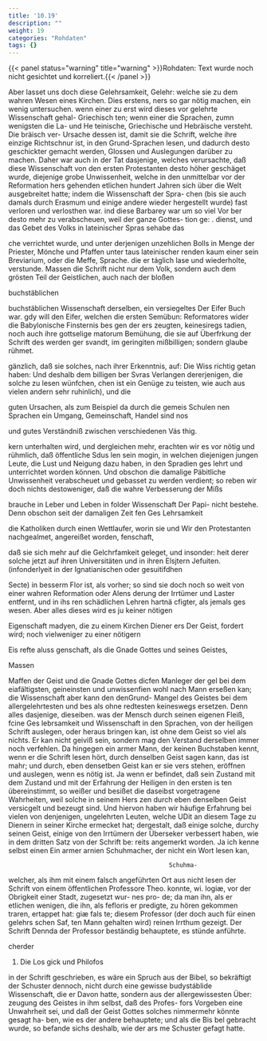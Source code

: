 ```yaml
---
title: '10.19'
description: ""
weight: 19
categories: "Rohdaten"
tags: {}
---
```


{{< panel status="warning" title="warning" >}}Rohdaten: Text wurde noch nicht gesichtet und korreliert.{{< /panel >}}

<!-- Seite 429 -->



Aber lasset uns doch diese Gelehrsamkeit, Gelehr:
 welche sie zu dem wahren Wesen eines Kirchen. Dies erstens,
 ners so gar nötig machen, ein wenig untersuchen. wenn einer
  zu erst wird dieses vor gelehrte Wissenschaft gehal- Griechisch
  ten; wenn einer die Sprachen, zumn wenigsten die La- und He
  teinische, Griechische und Hebräische versteht. Die bräisch ver-
 Ursache dessen ist, damit sie die Schrift, welche ihre
  einzige Richtschnur ist, in den Grund-Sprachen lesen,
 und dadurch desto geschickter gemacht werden, Glossen
 und Auslegungen darüber zu machen. Daher war
 auch in der Tat dasjenige, welches verursachte, daß
  diese Wissenschaft von den ersten Protestanten desto
 höher geschäget wurde, diejenige grobe Unwissenheit,
 welche in den unmittelbar vor der Reformation hers
  gehenden etlichen hundert Jahren sich über die Welt
  ausgebreitet hatte; indem die Wissenschaft der Spra-
  chen (bis sie auch damals durch Erasmum und einige
 andere wieder hergestellt wurde) fast verloren und
  verlosthen war. ind diese Barbarey war um so viel Vor ber
  desto mehr zu verabscheuen, weil der ganze Gottes- tion ge:
. dienst, und das Gebet des Volks in lateinischer Spras sehabe das

che verrichtet wurde, und unter derjenigen unzehlichen Bolls in
Menge der Priester, Mönche und Pfaffen unter taus lateinischer
renden kaum einer sein Breviarium, oder die Meffe, Sprache.
die er táglich lase und wiederholte, verstunde. Massen
die Schrift nicht nur dem Volk, sondern auch dem
grösten Teil der Geistlichen, auch nach der bloßen

buchstäblichen
<!-- Seite 430 -->
buchstäblichen Wissenschaft derselben, ein versiegeltes Der Eifer Buch war. gdy will den Eifer, welchen die ersten Semübun: Reformatores wider die Babylonische Finsternis bes gen der ers zeugten, keinesiregs tadien, noch auch ihre gottselige matorum Bemühung, die sie auf Überfrkung der Schrift des werden ger svandt, im geringiten mißbilligen; sondern glaube rühmet.

gänzlich, daß sie solches, nach ihrer Erkenntnis, auf: Die Wiss richtig getan haben: Und deshalb
 dem billigen ber Svras Verlangen dererjenigen, die solche zu lesen wünfchen, chen ist ein Genüge zu teisten, wie auch aus vielen andern sehr ruhinlich), und die

guten Ursachen, als zum Beispiel da durch die gemeis Schulen nen Sprachen ein Umgang, Gemeinschaft, Handel sind nos

und gutes Verständniß zwischen verschiedenen Vás thig.

kern unterhalten wird, und dergleichen mehr, erachten wir es vor nötig und rühmlich, daß öffentliche Sdus len sein mogin, in welchen diejenigen jungen Leute, die Lust und Neigung dazu haben, in den Spradien ges lehrt und unterrichtet worden können. Und obschon die damalige Päbitliche Unwissenheit verabscheuet und gebasset zu werden verdient; so reben wir doch nichts destoweniger, daß die wahre Verbesserung der Mißs

brauche in Leber und Leben in folder Wissenschaft Der Papi- nicht bestehe. Denn obschon seit der damaligen Zeit fen Ges Lehrsamkeit

die Katholiken durch einen Wettlaufer, worin sie und Wir den Protestanten nachgealmet, angereißet worden, fenschaft,

daß sie sich mehr auf die Gelchrfamkeit geleget, und insonder: heit derer solche jetzt auf ihren Universitäten und in ihren Elsjtern Jefuiten. (infonderlyeit in der Ignatianischen oder gesuitifdhen

Secte) in besserm Flor ist, als vorher; so sind sie doch noch so weit von einer wahren Reformation oder Alens derung der Irrtümer und Laster entfernt, und in ihs ren schädlichen Lehren hartnä сfigter, als jemals ges wesen. Aber alles dieses wird es ju keiner nötigen

Eigenschaft madyen, die zu einem Kirchen Diener ers Der Geist, fordert wird; noch vielweniger zu einer nötigern

Eis refte aluss genschaft, als die Gnade Gottes und seines Geistes,

Massen
<!-- Seite 431 -->
 Maffen der Geist und die Gnade Gottes dicfen Manleger der
gel bei dem eiafältigsten, geineinsten und unwissenfien wohl nach
Mann erseßen kan; die Wissenschaft aber kann den denGrund-
Mangel des Geistes bei dem allergelehrtesten und bes als ohne
redtesten keineswegs ersetzen. Denn alles dasjenige, dieseiben.
was der Mensch durch seinen eigenen Fleiß, fcine Ges
lebrsamkeit und Wissenschaft in den Sprachen, von
der heiligen Schrift auslegen, oder heraus bringen
 kan, ist ohne dem Geist so viel als nichts. Er kan
nicht geiviß sein, sondern mag den Verstand derselben
immer noch verfehlen. Da hingegen ein armer Mann,
der keinen Buchstaben kennt, wenn er die Schrift
 lesen hört, durch denselben Geist sagen kann, das ist
mahr; und durch, eben densetben Geist kan er sie vers
 stehen, eröffnen und auslegen, wenn es nötig ist. Ja
wenn er befindet, daß sein Zustand mit dem Zustand
und mit der Erfahrung der Heiligen in den ersten is
 ten übereinstimmt, so weißer und besißet die daseibst
 vorgetragene Wahrheiten, weil solche in seinem Hers
 zen durch eben denselben Geist versicgelt und bezeugt
sind. Und hiervon haben wir häufige Erfahrung bei
 vielen von denjenigen, ungelehrten Leuten, welche UDit
an diesem Tage zu Dienern in seiner Kirche ermecket
 hat; dergestalt, daß einige solche, durchy seinen Geist,
 einige von den Irrtümern der Überseker verbessert
 haben, wie in dem dritten Satz von der Schrift be:
 reits angemerkt worden. Ja ich kenne selbst einen Ein armer
 arnien Schuhmacher, der nicht ein Wort lesen kan,

                                                 Schuhma-
 welcher, als ihm mit einem falsch angeführten Ort aus nicht lesen
 der Schrift von einem öffentlichen Professore Theo. konnte, wi.
 logiæ, vor der Obrigkeit einer Stadt, zugesetzt wur- nes pro-
de; da man ihn, als er etlichen wenigen, die ihn, als fefloris
 er predigte, zu hören gekommen traren, ertappet hat: giæ fals
 te; diesem Professor (der doch auch für einen gelehrs schen Saf,
 ten Mann gehalten wird) reinen Irrthum gezeigt. Der Schrift
 Dennda der Professor beständig behauptete, es stünde anführte.

cherder






1. Die Los gick und Philofos
<!-- Seite 432 -->
in der Schrift geschrieben, es wäre ein Spruch aus
der Bibel, so bekräftigt der Schuster dennoch, nicht
durch eine gewisse budystáblide Wissenschaft, die er
Davon hatte, sondern aus der allergewissesten Über:
zeugung des Geistes in ihm selbst, daß des Profes-
fors Vorgeben eine Unwahrheit sei, und daß der
Geist Gottes solches nimmermehr könnte gesagt ha-
ben, wie es der andere behauptete; und als die Bis
bel gebracht wurde, so befande sichs deshalb, wie der ars
me Schuster gefagt hatte.

